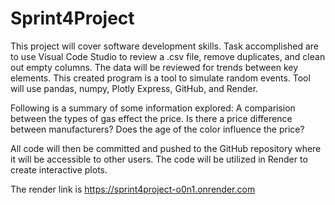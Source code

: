 # Sprint4Project
This project will cover software development skills.  Task accomplished are to use Visual Code Studio to review a .csv file, remove duplicates, and clean out empty columns.  The data will be reviewed for trends between key elements. This created program is a tool to simulate random events.  Tool will use pandas, numpy, Plotly Express, GitHub, and Render. 

Following is a summary of some information explored: A comparision between the types of gas effect the price.  Is there a price difference between manufacturers? Does the age of the color influence the price? 

All code will then be committed and pushed to the GitHub repository where it will be accessible to other users.  The code will be utilized in Render to create interactive plots. 

The render link is https://sprint4project-o0n1.onrender.com